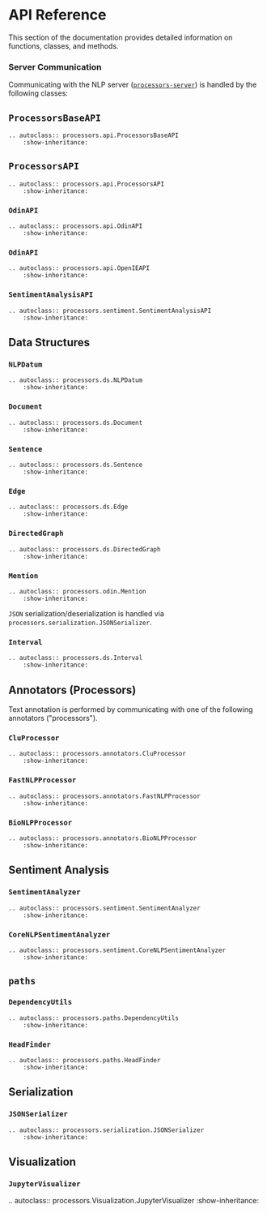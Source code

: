 # API Reference

This section of the documentation provides detailed information on functions, classes, and methods.

### Server Communication

Communicating with the NLP server ([`processors-server`](https://github.com/clu-ling/processors-server)) is handled by the following classes:

## `ProcessorsBaseAPI`

```eval_rst
.. autoclass:: processors.api.ProcessorsBaseAPI
    :show-inheritance:
```

## `ProcessorsAPI`

```eval_rst
.. autoclass:: processors.api.ProcessorsAPI
    :show-inheritance:
```

### `OdinAPI`

```eval_rst
.. autoclass:: processors.api.OdinAPI
    :show-inheritance:
```

### `OdinAPI`

```eval_rst
.. autoclass:: processors.api.OpenIEAPI
    :show-inheritance:
```

### `SentimentAnalysisAPI`

```eval_rst
.. autoclass:: processors.sentiment.SentimentAnalysisAPI
    :show-inheritance:
```

## Data Structures

### `NLPDatum`

```eval_rst
.. autoclass:: processors.ds.NLPDatum
    :show-inheritance:
```

### `Document`

```eval_rst
.. autoclass:: processors.ds.Document
    :show-inheritance:
```

### `Sentence`

```eval_rst
.. autoclass:: processors.ds.Sentence
    :show-inheritance:
```

### `Edge`

```eval_rst
.. autoclass:: processors.ds.Edge
    :show-inheritance:
```

### `DirectedGraph`

```eval_rst
.. autoclass:: processors.ds.DirectedGraph
    :show-inheritance:
```

### `Mention`

```eval_rst
.. autoclass:: processors.odin.Mention
    :show-inheritance:
```

`JSON` serialization/deserialization is handled via `processors.serialization.JSONSerializer`.

### `Interval`

```eval_rst
.. autoclass:: processors.ds.Interval
    :show-inheritance:
```

## Annotators (Processors)

Text annotation is performed by communicating with one of the following annotators ("processors").

### `CluProcessor`

```eval_rst
.. autoclass:: processors.annotators.CluProcessor
    :show-inheritance:
```

### `FastNLPProcessor`

```eval_rst
.. autoclass:: processors.annotators.FastNLPProcessor
    :show-inheritance:
```

### `BioNLPProcessor`

```eval_rst
.. autoclass:: processors.annotators.BioNLPProcessor
    :show-inheritance:
```

## Sentiment Analysis

### `SentimentAnalyzer`

```eval_rst
.. autoclass:: processors.sentiment.SentimentAnalyzer
    :show-inheritance:
```

### `CoreNLPSentimentAnalyzer`

```eval_rst
.. autoclass:: processors.sentiment.CoreNLPSentimentAnalyzer
    :show-inheritance:
```

## `paths`

### `DependencyUtils`

```eval_rst
.. autoclass:: processors.paths.DependencyUtils
    :show-inheritance:
```

### `HeadFinder`

```eval_rst
.. autoclass:: processors.paths.HeadFinder
    :show-inheritance:
```

## Serialization

### `JSONSerializer`

```eval_rst
.. autoclass:: processors.serialization.JSONSerializer
    :show-inheritance:
```

## Visualization

### `JupyterVisualizer`

.. autoclass:: processors.Visualization.JupyterVisualizer
    :show-inheritance:
```
